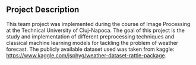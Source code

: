 ## Project Description
This team project was implemented during the course of Image Processing at the Technical University of Cluj-Napoca. 
The goal of this project is the study and implementation of different preprocessing techniques and classical machine learning
models for tackling the problem of weather forecast. The publicly available dataset used was taken from kaggle: https://www.kaggle.com/jsphyg/weather-dataset-rattle-package.